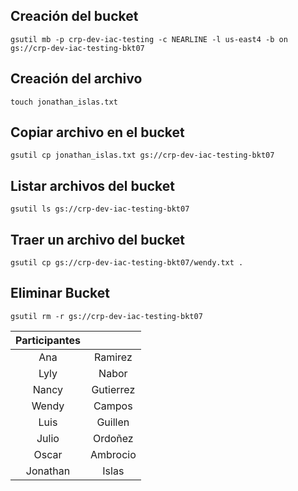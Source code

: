 ## Creación del bucket
```gsutil mb -p crp-dev-iac-testing -c NEARLINE -l us-east4 -b on gs://crp-dev-iac-testing-bkt07```

## Creación del archivo
```touch jonathan_islas.txt```

## Copiar archivo en el bucket 
```gsutil cp jonathan_islas.txt gs://crp-dev-iac-testing-bkt07```

## Listar archivos del bucket
```gsutil ls gs://crp-dev-iac-testing-bkt07```

## Traer un archivo del bucket
```gsutil cp gs://crp-dev-iac-testing-bkt07/wendy.txt .```

## Eliminar Bucket
```gsutil rm -r gs://crp-dev-iac-testing-bkt07```

<div align ="center">

| Participantes||
| :----------: | :--------: |
|Ana | Ramirez|
|Lyly  | Nabor|
|Nancy| Gutierrez|
|Wendy | Campos|
|Luis | Guillen| 
|Julio | Ordoñez|
|Oscar|Ambrocio|
|Jonathan |Islas|

</div>